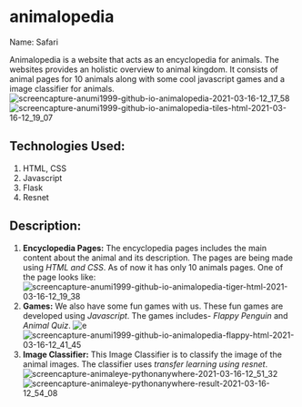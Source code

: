# animalopedia
Name: Safari 

Animalopedia is a website that acts as an encyclopedia for animals. The websites provides an holistic overview to animal kingdom. It consists of animal pages for 10 animals along with some cool javascript games and a image classifier for animals.
![screencapture-anumi1999-github-io-animalopedia-2021-03-16-12_17_58](https://user-images.githubusercontent.com/52823306/111267499-012b7e80-8652-11eb-9ad8-290bc744bd0c.png)
![screencapture-anumi1999-github-io-animalopedia-tiles-html-2021-03-16-12_19_07](https://user-images.githubusercontent.com/52823306/111267562-16a0a880-8652-11eb-8377-6703b662e939.png)

## Technologies Used:
1. HTML, CSS
2. Javascript
3. Flask
4. Resnet

## Description:
1. **Encyclopedia Pages:** The encyclopedia pages includes the main content about the animal and its description. The pages are being made using *HTML and CSS*. As of now it has only 10 animals pages. One of the page looks like:
![screencapture-anumi1999-github-io-animalopedia-tiger-html-2021-03-16-12_19_38](https://user-images.githubusercontent.com/52823306/111267590-1ef8e380-8652-11eb-8def-8115b933e8cf.png)
2. **Games:** We also have some fun games with us. These fun games are developed using *Javascript*. The games includes- *Flappy Penguin* and *Animal Quiz*.
![e](https://user-images.githubusercontent.com/52823306/111267852-8c0c7900-8652-11eb-8e15-3ff4ad1a157f.PNG)
![screencapture-anumi1999-github-io-animalopedia-flappy-html-2021-03-16-12_41_45](https://user-images.githubusercontent.com/52823306/111269758-0211df80-8655-11eb-9ea0-e5361d0ec12b.png)
3. **Image Classifier:** This Image Classifier is to classify the image of the animal images. The classifier uses *transfer learning using resnet*.
![screencapture-animaleye-pythonanywhere-2021-03-16-12_51_32](https://user-images.githubusercontent.com/52823306/111270831-5ec1ca00-8656-11eb-8025-95a707ff445b.png)
![screencapture-animaleye-pythonanywhere-result-2021-03-16-12_54_08](https://user-images.githubusercontent.com/52823306/111271100-bbbd8000-8656-11eb-8033-f9ff6335c290.png)



